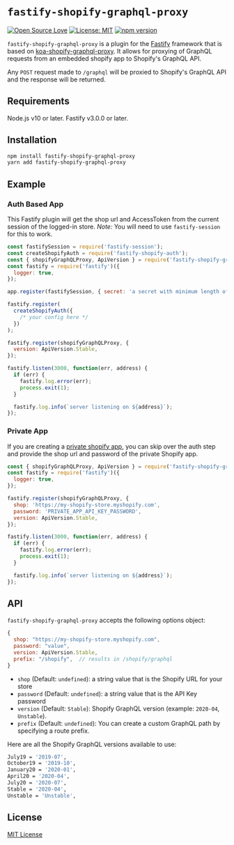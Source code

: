 # `fastify-shopify-graphql-proxy`

[![Open Source Love](https://badges.frapsoft.com/os/v1/open-source.svg?v=103)](https://github.com/ellerbrock/open-source-badges/)
[![License: MIT](https://img.shields.io/badge/License-MIT-blue.svg)](LICENSE.md)
[![npm version](https://badge.fury.io/js/fastify-shopify-graphql-proxy.svg)](https://badge.fury.io/js/fastify-shopify-graphql-proxy)

`fastify-shopify-graphql-proxy` is a plugin for the [Fastify](https://github.com/fastify/fastify) framework that is based on [koa-shopify-graphql-proxy](https://github.com/Shopify/quilt/tree/master/packages/koa-shopify-graphql-proxy). It allows for proxying of GraphQL requests from an embedded shopify app to Shopify's GraphQL API.

Any `POST` request made to `/graphql` will be proxied to Shopify's GraphQL API and the response will be returned.

## Requirements

Node.js v10 or later.
Fastify v3.0.0 or later.

## Installation

```sh
npm install fastify-shopify-graphql-proxy
yarn add fastify-shopify-graphql-proxy
```

## Example

### Auth Based App

This Fastify plugin will get the shop url and AccessToken from the current session of the logged-in store. _*Note:*_ You will need to use `fastify-session` for this to work.

```js
const fastifySession = require('fastify-session');
const createShopifyAuth = require('fastify-shopify-auth');
const { shopifyGraphQLProxy, ApiVersion } = require('fastify-shopify-graphql-proxy');
const fastify = require('fastify')({
  logger: true,
});

app.register(fastifySession, { secret: 'a secret with minimum length of 32 characters' });

fastify.register(
  createShopifyAuth({
    /* your config here */
  })
);

fastify.register(shopifyGraphQLProxy, {
  version: ApiVersion.Stable,
});

fastify.listen(3000, function(err, address) {
  if (err) {
    fastify.log.error(err);
    process.exit(1);
  }

  fastify.log.info(`server listening on ${address}`);
});
```

### Private App

If you are creating a [private shopify app](https://help.shopify.com/en/manual/apps/private-apps), you can skip over the auth step and provide the shop url and password of the private Shopify app.

```js
const { shopifyGraphQLProxy, ApiVersion } = require('fastify-shopify-graphql-proxy');
const fastify = require('fastify')({
  logger: true,
});

fastify.register(shopifyGraphQLProxy, {
  shop: 'https://my-shopify-store.myshopify.com',
  password: 'PRIVATE_APP_API_KEY_PASSWORD',
  version: ApiVersion.Stable,
});

fastify.listen(3000, function(err, address) {
  if (err) {
    fastify.log.error(err);
    process.exit(1);
  }

  fastify.log.info(`server listening on ${address}`);
});
```

## API

`fastify-shopify-graphql-proxy` accepts the following options object:

```js
{
  shop: "https://my-shopify-store.myshopify.com",
  password: "value",
  version: ApiVersion.Stable,
  prefix: "/shopify",  // results in /shopify/graphql
}
```

- `shop` (Default: `undefined`): a string value that is the Shopify URL for your store
- `password` (Default: `undefined`): a string value that is the API Key password
- `version` (Default: `Stable`): Shopify GraphQL version (example: `2020-04`, `Unstable`).
- `prefix` (Default: `undefined`): You can create a custom GraphQL path by specifying a route prefix.

Here are all the Shopify GraphQL versions available to use:

```sh
July19 = '2019-07',
October19 = '2019-10',
January20 = '2020-01',
April20 = '2020-04',
July20 = '2020-07',
Stable = '2020-04',
Unstable = 'Unstable',
```

## License

[MIT License](LICENSE)
